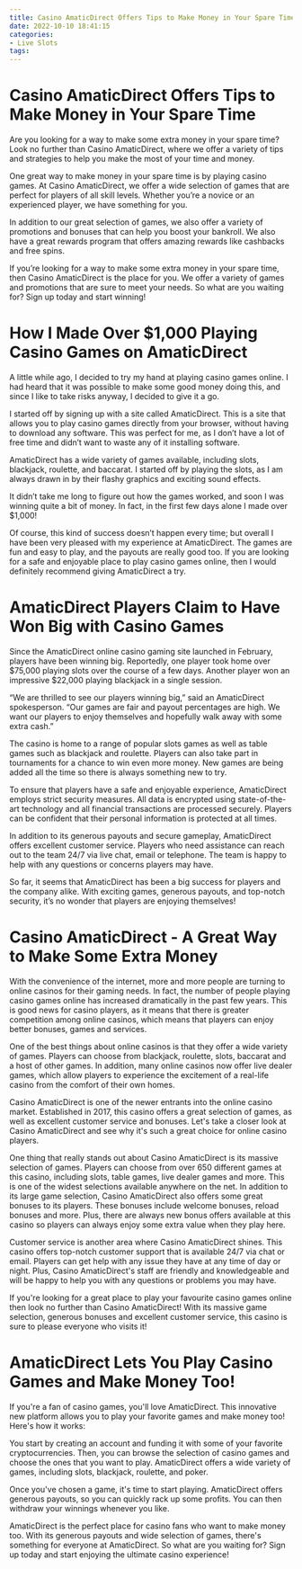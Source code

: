 ```yaml
---
title: Casino AmaticDirect Offers Tips to Make Money in Your Spare Time
date: 2022-10-10 18:41:15
categories:
- Live Slots
tags:
---
```



#  Casino AmaticDirect Offers Tips to Make Money in Your Spare Time

Are you looking for a way to make some extra money in your spare time? Look no further than Casino AmaticDirect, where we offer a variety of tips and strategies to help you make the most of your time and money.

One great way to make money in your spare time is by playing casino games. At Casino AmaticDirect, we offer a wide selection of games that are perfect for players of all skill levels. Whether you’re a novice or an experienced player, we have something for you.

In addition to our great selection of games, we also offer a variety of promotions and bonuses that can help you boost your bankroll. We also have a great rewards program that offers amazing rewards like cashbacks and free spins.

If you’re looking for a way to make some extra money in your spare time, then Casino AmaticDirect is the place for you. We offer a variety of games and promotions that are sure to meet your needs. So what are you waiting for? Sign up today and start winning!

#  How I Made Over $1,000 Playing Casino Games on AmaticDirect

A little while ago, I decided to try my hand at playing casino games online. I had heard that it was possible to make some good money doing this, and since I like to take risks anyway, I decided to give it a go.

I started off by signing up with a site called AmaticDirect. This is a site that allows you to play casino games directly from your browser, without having to download any software. This was perfect for me, as I don’t have a lot of free time and didn’t want to waste any of it installing software.

AmaticDirect has a wide variety of games available, including slots, blackjack, roulette, and baccarat. I started off by playing the slots, as I am always drawn in by their flashy graphics and exciting sound effects.

It didn’t take me long to figure out how the games worked, and soon I was winning quite a bit of money. In fact, in the first few days alone I made over $1,000!

Of course, this kind of success doesn’t happen every time; but overall I have been very pleased with my experience at AmaticDirect. The games are fun and easy to play, and the payouts are really good too. If you are looking for a safe and enjoyable place to play casino games online, then I would definitely recommend giving AmaticDirect a try.

#  AmaticDirect Players Claim to Have Won Big with Casino Games

Since the AmaticDirect online casino gaming site launched in February, players have been winning big. Reportedly, one player took home over $75,000 playing slots over the course of a few days. Another player won an impressive $22,000 playing blackjack in a single session.

“We are thrilled to see our players winning big,” said an AmaticDirect spokesperson. “Our games are fair and payout percentages are high. We want our players to enjoy themselves and hopefully walk away with some extra cash.”

The casino is home to a range of popular slots games as well as table games such as blackjack and roulette. Players can also take part in tournaments for a chance to win even more money. New games are being added all the time so there is always something new to try.

To ensure that players have a safe and enjoyable experience, AmaticDirect employs strict security measures. All data is encrypted using state-of-the-art technology and all financial transactions are processed securely. Players can be confident that their personal information is protected at all times.

In addition to its generous payouts and secure gameplay, AmaticDirect offers excellent customer service. Players who need assistance can reach out to the team 24/7 via live chat, email or telephone. The team is happy to help with any questions or concerns players may have.

So far, it seems that AmaticDirect has been a big success for players and the company alike. With exciting games, generous payouts, and top-notch security, it’s no wonder that players are enjoying themselves!

#  Casino AmaticDirect - A Great Way to Make Some Extra Money

With the convenience of the internet, more and more people are turning to online casinos for their gaming needs. In fact, the number of people playing casino games online has increased dramatically in the past few years. This is good news for casino players, as it means that there is greater competition among online casinos, which means that players can enjoy better bonuses, games and services.

One of the best things about online casinos is that they offer a wide variety of games. Players can choose from blackjack, roulette, slots, baccarat and a host of other games. In addition, many online casinos now offer live dealer games, which allow players to experience the excitement of a real-life casino from the comfort of their own homes.

Casino AmaticDirect is one of the newer entrants into the online casino market. Established in 2017, this casino offers a great selection of games, as well as excellent customer service and bonuses. Let's take a closer look at Casino AmaticDirect and see why it's such a great choice for online casino players.

One thing that really stands out about Casino AmaticDirect is its massive selection of games. Players can choose from over 650 different games at this casino, including slots, table games, live dealer games and more. This is one of the widest selections available anywhere on the net. In addition to its large game selection, Casino AmaticDirect also offers some great bonuses to its players. These bonuses include welcome bonuses, reload bonuses and more. Plus, there are always new bonus offers available at this casino so players can always enjoy some extra value when they play here.

Customer service is another area where Casino AmaticDirect shines. This casino offers top-notch customer support that is available 24/7 via chat or email. Players can get help with any issue they have at any time of day or night. Plus, Casino AmaticDirect's staff are friendly and knowledgeable and will be happy to help you with any questions or problems you may have.

If you're looking for a great place to play your favourite casino games online then look no further than Casino AmaticDirect! With its massive game selection, generous bonuses and excellent customer service, this casino is sure to please everyone who visits it!

#  AmaticDirect Lets You Play Casino Games and Make Money Too!

If you're a fan of casino games, you'll love AmaticDirect. This innovative new platform allows you to play your favorite games and make money too! Here's how it works:

You start by creating an account and funding it with some of your favorite cryptocurrencies. Then, you can browse the selection of casino games and choose the ones that you want to play. AmaticDirect offers a wide variety of games, including slots, blackjack, roulette, and poker.

Once you've chosen a game, it's time to start playing. AmaticDirect offers generous payouts, so you can quickly rack up some profits. You can then withdraw your winnings whenever you like.

AmaticDirect is the perfect place for casino fans who want to make money too. With its generous payouts and wide selection of games, there's something for everyone at AmaticDirect. So what are you waiting for? Sign up today and start enjoying the ultimate casino experience!